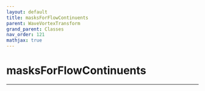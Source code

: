 ```yaml
---
layout: default
title: masksForFlowContinuents
parent: WaveVortexTransform
grand_parent: Classes
nav_order: 121
mathjax: true
---
```


#  masksForFlowContinuents




---

